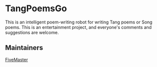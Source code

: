 # TangPoemsGo

This is an intelligent poem-writing robot for writing Tang poems or Song poems. This is an entertainment project, and everyone's comments and suggestions are welcome.



## Maintainers

[FiveMaster](https://github.com/FiveMaster)